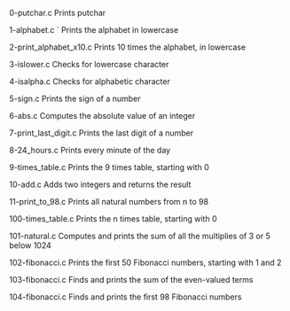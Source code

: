 0-putchar.c		Prints putchar

1-alphabet.c	`	Prints the alphabet in lowercase

2-print_alphabet_x10.c	Prints 10 times the alphabet, in lowercase

3-islower.c		Checks for lowercase character

4-isalpha.c		Checks for alphabetic character

5-sign.c		Prints the sign of a number

6-abs.c			Computes the absolute value of an integer

7-print_last_digit.c	Prints the last digit of a number

8-24_hours.c		Prints every minute of the day

9-times_table.c		Prints the 9 times table, starting with 0

10-add.c		Adds two integers and returns the result

11-print_to_98.c	Prints all natural numbers from n to 98

100-times_table.c	Prints the n times table, starting with 0

101-natural.c		Computes and prints the sum of all the multiplies of 3 or 5 below 1024

102-fibonacci.c		Prints the first 50 Fibonacci numbers, starting with 1 and 2

103-fibonacci.c		Finds and prints the sum of the even-valued terms

104-fibonacci.c		Finds and prints the first 98 Fibonacci numbers
